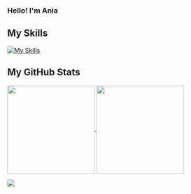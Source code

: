 ### Hello! I'm Ania

## My Skills
[![My Skills](https://skillicons.dev/icons?i=js,html,css,sass,react,nodejs,styledcomponents,svg)](https://skillicons.dev)

## My GitHub Stats

<a href="https://github.com/annamowinska/github-readme-stats">
  <img height=200 align="center" src="https://github-readme-stats.vercel.app/api?username=annamowinska&show_icons=true&theme=merko&bg_color=00000000" />
</a>
<a href="https://github.com/annamowinska/convoychat">
  <img height=200 align="center" src="https://github-readme-stats.vercel.app/api/top-langs?username=annamowinska&layout=compact&langs_count=8&card_width=320&show_icons=true&theme=merko&bg_color=00000000" />
</a>


![](https://komarev.com/ghpvc/?username=annamowinska&color=green)
